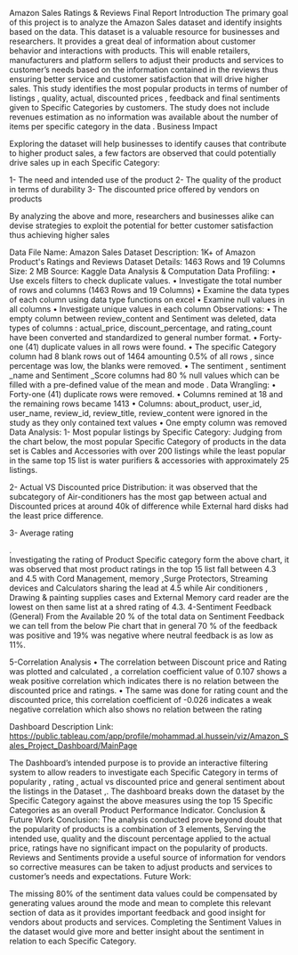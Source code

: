 Amazon Sales Ratings & Reviews
Final Report
Introduction
The primary goal of this project is to analyze the Amazon Sales dataset and identify insights based on the data. This  dataset is a valuable resource for businesses and researchers. It provides a great deal of information about customer behavior and interactions with products.
This will enable retailers, manufacturers and platform sellers to adjust their products and services to customer’s needs based on the information contained in the reviews thus ensuring better service and customer satisfaction that will drive higher sales.
This study identifies the most popular products in terms of number of listings , quality, actual, discounted prices , feedback and  final sentiments given to Specific Categories by customers.
The study does not include revenues estimation as no information was available about the number of items per specific category in the data .
Business Impact

Exploring the dataset will help businesses to identify causes that contribute to higher product sales, a few factors are observed that could potentially drive sales up in each Specific Category:

1-	The need and intended use of the product 
2-	The quality of the product in terms of durability
3-	The discounted price offered by vendors on products 

By analyzing the above and more, researchers and businesses alike can devise strategies to exploit the potential for better customer satisfaction thus achieving higher sales

Data
File Name: 		Amazon Sales Dataset
Description:	1K+  of Amazon Product's Ratings and Reviews
Dataset Details: 	1463 Rows and 19 Columns
Size: 			2 MB
Source: 		Kaggle
Data Analysis & Computation
Data Profiling:
•	Use excels filters to check duplicate values.
•	Investigate the total number of rows and columns (1463 Rows and 19 Columns)
•	Examine the data types of each column using data type functions on excel
•	Examine null values in all columns
•	Investigate unique values in each column
Observations:
•	The  empty column between review_content and Sentiment  was deleted, data types of columns : actual_price, discount_percentage, and rating_count have been converted and standardized to general number format.
•	Forty-one (41) duplicate values in all rows were found.
•	The specific Category column had 8 blank rows out of 1464 amounting 0.5% of all rows , since percentage was low,  the blanks were removed.
•	The sentiment , sentiment _name and Sentiment _Score columns had 80 % null values which can be filled with a pre-defined value of the mean and mode .
Data Wrangling:
•	Forty-one (41) duplicate rows were removed.
•	Columns remined at 18 and the remaining rows  became 1413
•	Columns:  about_product, user_id, user_name, review_id, review_title, review_content were ignored in the study as they only contained text values 
•	One empty column was removed 
Data Analysis:
1-	Most popular listings by Specific Category:
Judging from the chart below, the most popular Specific Category of products in the data set is Cables and Accessories with over 200 listings while the least popular in the same top 15 list  is water purifiers & accessories with approximately 25 listings.

 
2-	Actual VS Discounted price Distribution:
it was observed that the subcategory of  Air-conditioners has the most gap between actual and Discounted prices at around 40k of difference while External hard disks had the least price difference.



 
3-	Average rating

.  
Investigating the rating of Product Specific category form the above chart, it was observed that most product ratings in the top 15 list fall between 4.3 and 4.5 with Cord Management, memory ,Surge Protectors, Streaming devices and Calculators sharing the lead at  4.5 while Air conditioners , Drawing & painting supplies cases and External Memory card reader are the lowest on then same list at a shred rating of 4.3.
4-Sentiment Feedback (General)
From the Available 20 % of the total data on  Sentiment Feedback we can tell from the below Pie chart that in general 70 % of the feedback was positive and 19% was negative where neutral feedback is as low as 11%.


 

5-Correlation Analysis
•	The correlation between Discount price and Rating was plotted and calculated , a correlation coefficient value of 0.107 shows a weak positive correlation which indicates there is no relation between the discounted price and ratings.
•	The same was done for rating count and the discounted price, this correlation coefficient of -0.026 indicates a weak negative correlation which also shows no relation between the rating

 

 

Dashboard Description
Link:
https://public.tableau.com/app/profile/mohammad.al.hussein/viz/Amazon_Sales_Project_Dashboard/MainPage

The Dashboard’s intended purpose is to provide an interactive filtering system to allow readers to investigate each Specific Category in terms of popularity , rating , actual vs discounted price and general sentiment about the listings in the Dataset ,. The dashboard breaks down the dataset by the Specific Category against the above measures using the top 15 Specific Categories as an overall Product Performance Indicator.
Conclusion & Future Work
Conclusion:
The analysis conducted prove beyond doubt that the popularity of products is a combination  of 3 elements,  Serving the intended use, quality and the discount percentage applied to the actual price, ratings have no significant impact on the popularity of products.
Reviews and Sentiments provide a useful source of information for vendors so corrective measures  can be  taken to adjust products and services to customer’s needs and expectations. 
Future Work:

The missing 80% of the sentiment data values  could be compensated by generating values around the mode and mean to complete this relevant section of data as it provides important feedback and good insight for vendors about products and services.
Completing the Sentiment Values in the dataset would give more and better insight about the sentiment in relation to each Specific Category.

